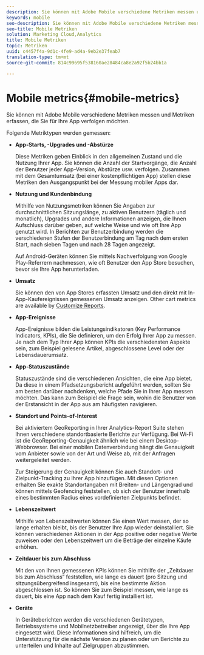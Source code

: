 ```yaml
---
description: Sie können mit Adobe Mobile verschiedene Metriken messen und Metriken erfassen, die Sie für Ihre App verfolgen möchten.
keywords: mobile
seo-description: Sie können mit Adobe Mobile verschiedene Metriken messen und Metriken erfassen, die Sie für Ihre App verfolgen möchten.
seo-title: Mobile Metriken
solution: Marketing Cloud,Analytics
title: Mobile Metriken
topic: Metriken
uuid: c4457f4a-9d1c-4fe9-ad4a-9eb2e37feab7
translation-type: tm+mt
source-git-commit: 814c99695f538160ae28484ca8e2a92f5b24bb1a

---
```



# Mobile metrics{#mobile-metrics}

Sie können mit Adobe Mobile verschiedene Metriken messen und Metriken erfassen, die Sie für Ihre App verfolgen möchten.

Folgende Metriktypen werden gemessen:

* **App-Starts, -Upgrades und -Abstürze**

   Diese Metriken geben Einblick in den allgemeinen Zustand und die Nutzung Ihrer App. Sie können die Anzahl der Startvorgänge, die Anzahl der Benutzer jeder App-Version, Abstürze usw. verfolgen. Zusammen mit dem Gesamtumsatz (bei einer kostenpflichtigen App) stellen diese Metriken den Ausgangspunkt bei der Messung mobiler Apps dar.

* **Nutzung und Kundenbindung**

   Mithilfe von Nutzungsmetriken können Sie Angaben zur durchschnittlichen Sitzungslänge, zu aktiven Benutzern (täglich und monatlich), Upgrades und andere Informationen anzeigen, die Ihnen Aufschluss darüber geben, auf welche Weise und wie oft Ihre App genutzt wird. In Berichten zur Benutzerbindung werden die verschiedenen Stufen der Benutzerbindung am Tag nach dem ersten Start, nach sieben Tagen und nach 28 Tagen angezeigt.

   Auf Android-Geräten können Sie mittels Nachverfolgung von Google Play-Referrern nachmessen, wie oft Benutzer den App Store besuchen, bevor sie Ihre App herunterladen.

* **Umsatz**

   Sie können den von App Stores erfassten Umsatz und den direkt mit In-App-Kaufereignissen gemessenen Umsatz anzeigen. Other cart metrics are available by [Customize Reports](/help/using/usage/reports-customize/reports-customize.md).

* **App-Ereignisse**

   App-Ereignisse bilden die Leistungsindikatoren (Key Performance Indicators, KPIs), die Sie definieren, um den Erfolg Ihrer App zu messen. Je nach dem Typ Ihrer App können KPIs die verschiedensten Aspekte sein, zum Beispiel  gelesene Artikel, abgeschlossene Level oder der Lebensdauerumsatz.

* **App-Statuszustände**

   Statuszustände sind die verschiedenen Ansichten, die eine App bietet. Da diese in einem Pfadsetzungsbericht aufgeführt werden, sollten Sie am besten darüber nachdenken, welche Pfade Sie in Ihrer App messen möchten. Das kann zum Beispiel die Frage sein, wohin die Benutzer von der Erstansicht in der App aus am häufigsten navigieren.

* **Standort und Points-of-Interest**

   Bei aktiviertem GeoReporting in Ihrer Analytics-Report Suite stehen Ihnen verschiedene standortbasierte Berichte zur Verfügung. Bei Wi-Fi ist die GeoReporting-Genauigkeit ähnlich wie bei einem Desktop-Webbrowser. Bei einer mobilen Datenverbindung hängt die Genauigkeit vom Anbieter sowie von der Art und Weise ab, mit der Anfragen weitergeleitet werden.

   Zur Steigerung der Genauigkeit können Sie auch Standort- und Zielpunkt-Tracking zu Ihrer App hinzufügen. Mit diesen Optionen erhalten Sie exakte Standortangaben mit Breiten- und Längengrad und können mittels Geofencing feststellen, ob sich der Benutzer innerhalb eines bestimmten Radius eines vordefinierten Zielpunkts befindet.

* **Lebenszeitwert**

   Mithilfe von Lebenszeitwerten können Sie einen Wert messen, der so lange erhalten bleibt, bis der Benutzer Ihre App wieder deinstalliert. Sie können verschiedenen Aktionen in der App positive oder negative Werte zuweisen oder den Lebenszeitwert um die Beträge der einzelne Käufe erhöhen.

* **Zeitdauer bis zum Abschluss**

   Mit den von Ihnen gemessenen KPIs können Sie mithilfe der „Zeitdauer bis zum Abschluss“ feststellen, wie lange es dauert (pro Sitzung und sitzungsübergreifend insgesamt), bis eine bestimmte Aktion abgeschlossen ist. So können Sie zum Beispiel messen, wie lange es dauert, bis eine App nach dem Kauf fertig installiert ist.

* **Geräte**

   In Geräteberichten werden die verschiedenen Gerätetypen, Betriebssysteme und Mobilnetzbetreiber angezeigt, über die Ihre App eingesetzt wird. Diese Informationen sind hilfreich, um die Unterstützung für die nächste Version zu planen oder um Berichte zu unterteilen und Inhalte auf Zielgruppen abzustimmen.
